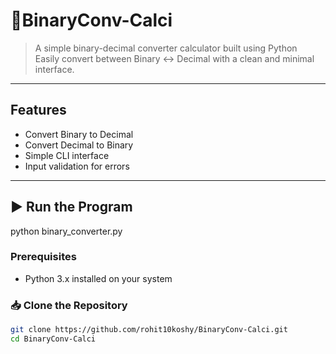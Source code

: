 # 🧮BinaryConv-Calci

> A simple binary-decimal converter calculator built using Python  
> Easily convert between Binary ↔ Decimal with a clean and minimal interface.

---

## Features

- Convert Binary to Decimal
- Convert Decimal to Binary
- Simple CLI interface
- Input validation for errors

---

## ▶️ Run the Program
python binary_converter.py

### Prerequisites

- Python 3.x installed on your system

### 📥 Clone the Repository

```bash
git clone https://github.com/rohit10koshy/BinaryConv-Calci.git
cd BinaryConv-Calci

